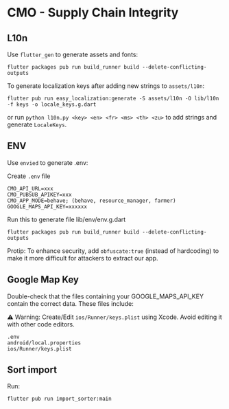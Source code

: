 # CMO - Supply Chain Integrity

## L10n

Use `flutter_gen` to generate assets and fonts:

```
flutter packages pub run build_runner build --delete-conflicting-outputs
```

To generate localization keys after adding new strings to `assets/l10n`:

```
flutter pub run easy_localization:generate -S assets/l10n -O lib/l10n -f keys -o locale_keys.g.dart
```

or run `python l10n.py <key> <en> <fr> <ms> <th> <zu>` to add strings and generate `LocaleKeys`.

## ENV

Use `envied` to generate .env:

Create `.env` file

```
CMO_API_URL=xxx
CMO_PUBSUB_APIKEY=xxx
CMO_APP_MODE=behave; (behave, resource_manager, farmer)
GOOGLE_MAPS_API_KEY=xxxxxx
```

Run this to generate file lib/env/env.g.dart

```
flutter packages pub run build_runner build --delete-conflicting-outputs
```

Protip: To enhance security, add `obfuscate:true` (instead of hardcoding) to make it more difficult for attackers to extract our app.

## Google Map Key

Double-check that the files containing your GOOGLE_MAPS_API_KEY contain the correct data. These files include:

⚠️ Warning: Create/Edit `ios/Runner/keys.plist` using Xcode. Avoid editing it with other code editors.

```
.env
android/local.properties
ios/Runner/keys.plist
```


## Sort import

Run:

```
flutter pub run import_sorter:main
```
